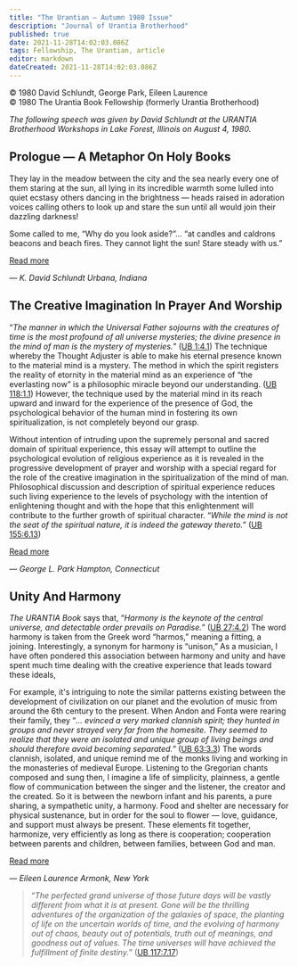 ```yaml
---
title: "The Urantian — Autumn 1980 Issue"
description: "Journal of Urantia Brotherhood"
published: true
date: 2021-11-28T14:02:03.086Z
tags: Fellowship, The Urantian, article
editor: markdown
dateCreated: 2021-11-28T14:02:03.086Z
---
```


<p class="v-card v-sheet theme--light grey lighten-3 px-2">© 1980 David Schlundt, George Park, Eileen Laurence<br>© 1980 The Urantia Book Fellowship (formerly Urantia Brotherhood)</p>

_The following speech was given by David Schlundt at the URANTIA Brotherhood Workshops in Lake Forest, Illinois on August 4, 1980._

## Prologue — A Metaphor On Holy Books

They lay in the meadow
between the city and the sea
nearly every one of them
staring at the sun,
all lying in its incredible warmth
some lulled into quiet ecstasy
others dancing in the brightness —
heads raised in adoration
voices calling others to look up
and stare the sun
until all would join their dazzling darkness!

Some called to me,
“Why do you look aside?”...
“at candles and caldrons
beacons and beach fires.
They cannot light the sun!
Stare steady with us.”

[Read more](/en/article/David_Schlundt/Prologue_A_metaphor_on_holy_books)

— _K. David Schlundt_
_Urbana, Indiana_

## The Creative Imagination In Prayer And Worship

“_The manner in which the Universal Father sojourns with the creatures of time is the most profound of all universe mysteries; the divine presence in the mind of man is the mystery of mysteries._” ([UB 1:4.1](/en/The_Urantia_Book/1#p4_1)) The technique whereby the Thought Adjuster is able to make his eternal presence known to the material mind is a mystery. The method in which the spirit registers the reality of etornity in the material mind as an experience of “the everlasting now” is a philosophic miracle beyond our understanding. ([UB 118:1.1](/en/The_Urantia_Book/118#p1_1)) However, the technique used by the material mind in its reach upward and inward for the experience of the presence of God, the psychological behavior of the human mind in fostering its own spiritualization, is not completely beyond our grasp.

Without intention of intruding upon the supremely personal and sacred domain of spiritual experience, this essay will attempt to outline the psychological evolution of religious experience as it is revealed in the progressive development of prayer and worship with a special regard for the role of the creative imagination in the spiritualization of the mind of man. Philosophical discussion and description of spiritual experience reduces such living experience to the levels of psychology with the intention of enlightening thought and with the hope that this enlightenment will contribute to the further growth of spiritual character. “_While the mind is not the seat of the spiritual nature, it is indeed the gateway thereto._” ([UB 155:6.13](/en/The_Urantia_Book/155#p6_13))

[Read more](/en/article/George_Park/The_creative_imagination_in_prayer_and_worship)

— _George L. Park_
_Hampton, Connecticut_

## Unity And Harmony

_The URANTIA Book_ says that, “_Harmony is the keynote of the central universe, and detectable order prevails on Paradise._” ([UB 27:4.2](/en/The_Urantia_Book/27#p4_2)) The word harmony is taken from the Greek word “harmos,” meaning a fitting, a joining. Interestingly, a synonym for harmony is “unison,” As a musician, I have often pondered this association between harmony and unity and have spent much time dealing with the creative experience that leads toward these ideals,

For example, it's intriguing to note the similar patterns existing between the development of civilization on our planet and the evolution of music from around the 6th century to the present. When Andon and Fonta were rearing their family, they “_... evinced a very marked clannish spirit; they hunted in groups and never strayed very far from the homesite. They seemed to realize that they were an isolated and unique group of living beings and should therefore avoid becoming separated._” ([UB 63:3.3](/en/The_Urantia_Book/63#p3_3)) The words clannish, isolated, and unique remind me of the monks living and working in the monasteries of medieval Europe. Listening to the Gregorian chants composed and sung then, I imagine a life of simplicity, plainness, a gentle flow of communication between the singer and the listener, the creator and the created. So it is between the newborn infant and his parents, a pure sharing, a sympathetic unity, a harmony. Food and shelter are necessary for physical sustenance, but in order for the soul to flower — love, guidance, and support must always be present. These elements fit together, harmonize, very efficiently as long as there is cooperation; cooperation between parents and children, between families, between God and man.

[Read more](/en/article/Eileen_Laurence/Unity_and_harmony)

— _Eileen Laurence_
_Armonk, New York_

> “_The perfected grand universe of those future days will be vastly different from what it is at present. Gone will be the thrilling adventures of the organization of the galaxies of space, the planting of life on the uncertain worlds of time, and the evolving of harmony out of chaos, beauty out of potentials, truth out of meanings, and goodness out of values. The time universes will have achieved the fulfillment of finite destiny._” ([UB 117:7.17](/en/The_Urantia_Book/117#p7_17))

